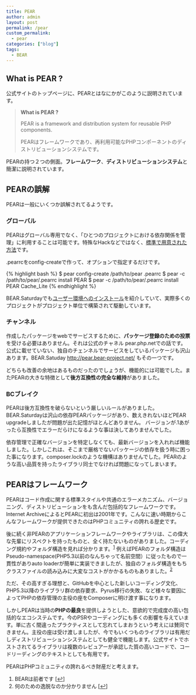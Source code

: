 ```yaml
---
title: PEAR
author: admin
layout: post
permalink: /pear
custom_permalink:
  - pear
categories: ["blog"]
tags:
  - BEAR
---
```


## What is PEAR ?

公式サイトのトップページに、PEARとはなにかがこのように説明されています。

> **What is PEAR ?**
> 
> PEAR is a framework and distribution system for reusable PHP components.
> 
> PEARはフレームワークであり、再利用可能なPHPコンポーネントのディストリビューションシステムです。

PEARの持つ２つの側面。**フレームワーク**、**ディストリビューションシステム**と簡潔に説明されています。

## PEARの誤解

PEARは一般にいくつか誤解されてるようです。

### グローバル

PEARはグローバル専用でなく、「ひとつのプロジェクトにおける依存関係を管理」に利用することは可能です。特殊なHackなどではなく、[標準で用意された方法][1]です。

.pearrcをconfig-createで作って、オプションで指定するだけです。

{% highlight bash %}
$ pear config-create /path/to/pear .pearrc
$ pear -c /path/to/pear/.pearrc install PEAR
$ pear -c /path/to/pear/.pearrc install PEAR Cache_Lite
{% endhighlight %}

BEAR.Saturdayでも[ユーザー環境へのインストール][2]を紹介していて、実際多くのプロジェクトがプロジェクト単位で構築されて駆動しています。

### チャンネル

作成したパッケージをwebでサービスするために、**パッケージ登録のための投票**を受ける必要はありません。それは公式のチャネル pear.php.netでの話です。公式に載せていない、独自のチェンネルでサービスをしているパッケージも沢山あります。BEAR.Satuday <http://pear.bear-project.net/> もその一つです。

どちらも改善の余地はあるものだったのでしょうが、機能的には可能でした。またPEARの大きな特徴として**後方互換性の完全な維持**がありました。

### BCブレイク

PEARは後方互換性を破らないという厳しいルールがありました。BEAR.Saturdayは沢山の依存PEARパッケージがあり、数えきれないほどPEAR upgradeしましたが問題が出た記憶がほとんどありません。 バージョンが.1あがったら互換性でエラーだらけになるような事は決してありませんでした。

依存管理で正確なバージョンを特定しなくても、最新バージョンを入れれば機能しました。しかしこれは、そこまで厳格でないパッケージの依存を扱う時に困った事になります。composer.lockのような機構はありませんでした。PEARのような高い品質を持ったライブラリ同士でなければ問題になってしまいます。

## PEARはフレームワーク

PEARはコード作成に関する標準スタイルや共通のエラーメカニズム、バージョニング、ディストリビューションをも含んだ包括的なフレームワークです。Internet ArchiveによるとPEARに初出は2001年です。こんなに速い時期からこんなフレームワークが提供できたのはPHPコミュニティの誇れる歴史です。

後に続く非PEARのアプリケーションフレームワークやライブラリは、この偉大な先輩にリスペクトを持ったものと、全く持たないものがありました。コーディング規約やフォルダ構造を見れば分かります。<sup><a href="#footnote_0_2204" id="identifier_0_2204" class="footnote-link footnote-identifier-link" title="BEARは前者です">1</a></sup> 例えばPEARのフォルダ構造はPseudo-namespace(PHP5.3以前のなんちゃって名前空間）に従ったもので一貫性がありauto loaderが簡単に実装できましたが、独自のフォルダ構造をもちクラスファイルの読み込みに大変なコストがかかるものもありました。<sup><a href="#footnote_1_2204" id="identifier_1_2204" class="footnote-link footnote-identifier-link" title="何のための逸脱なのか分かりません">2</a></sup>

ただ、その高すぎる理想と、GitHubを中心とした新しいコーディング文化、PHP5.3以降のライブラリ群の依存要求、Pyrus移行の失敗、など様々な要因によってPHPの依存管理の主役の座をComposerに明け渡す事になります。

しかしPEARは当時の**PHPの最良**を提供しようとした、意欲的で完成度の高い包括的なエコシステムです。今のPSRやコーディングにも多くの影響を与えています。単に古く間違ったプラクティスとして忘れてしまおうという考えには賛同できません。主役の座は受け渡しましたが、今でもいくつものライブラリは有用だしディストリビューションシステムとしても健全で機能します。公式サイトでホストされてるライブラリは複数のレビュアーが承認した質の高いコードで、コードリーディングのテキストとしても有用です。

PEARはPHPコミュニティの誇れるべき財産だと考えます。

<ol class="footnotes">
  <li id="footnote_0_2204" class="footnote">
    BEARは前者です [<a href="#identifier_0_2204" class="footnote-link footnote-back-link">&#8617;</a>]
  </li>
  <li id="footnote_1_2204" class="footnote">
    何のための逸脱なのか分かりません [<a href="#identifier_1_2204" class="footnote-link footnote-back-link">&#8617;</a>]
  </li>
</ol>

 [1]: <http://pear.php.net/manual/ja/installation.shared.php>
 [2]: <http://code.google.com/p/bear-project/wiki/Install>
